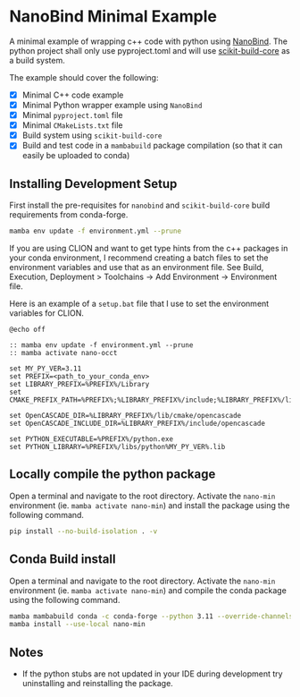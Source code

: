 # NanoBind Minimal Example

A minimal example of wrapping c++ code with python using [NanoBind](https://nanobind.readthedocs.io/en/latest/).
The python project shall only use pyproject.toml and will use
[scikit-build-core](https://github.com/scikit-build/scikit-build-core) as a build system.

The example should cover the following:

- [x] Minimal C++ code example
- [x] Minimal Python wrapper example using `NanoBind`
- [x] Minimal `pyproject.toml` file
- [x] Minimal `CMakeLists.txt` file
- [x] Build system using `scikit-build-core`
- [x] Build and test code in a `mambabuild` package compilation (so that it can easily be uploaded to conda)

## Installing Development Setup

First install the pre-requisites for `nanobind` and `scikit-build-core` build requirements from conda-forge.

```bash
mamba env update -f environment.yml --prune
```

If you are using CLION and want to get type hints from the c++ packages in your conda environment, 
I recommend creating a batch files to set the environment variables and use that as an environment file. 
See Build, Execution, Deployment > Toolchains -> Add Environment -> Environment file. 

Here is an example of a `setup.bat` file that I use to set the environment variables for CLION.

    @echo off

    :: mamba env update -f environment.yml --prune
    :: mamba activate nano-occt
    
    set MY_PY_VER=3.11
    set PREFIX=<path_to_your_conda_env>
    set LIBRARY_PREFIX=%PREFIX%/Library
    set CMAKE_PREFIX_PATH=%PREFIX%;%LIBRARY_PREFIX%/include;%LIBRARY_PREFIX%/lib;%LIBRARY_PREFIX%/bin

    set OpenCASCADE_DIR=%LIBRARY_PREFIX%/lib/cmake/opencascade
    set OpenCASCADE_INCLUDE_DIR=%LIBRARY_PREFIX%/include/opencascade

    set PYTHON_EXECUTABLE=%PREFIX%/python.exe
    set PYTHON_LIBRARY=%PREFIX%/libs/python%MY_PY_VER%.lib


## Locally compile the python package
Open a terminal and navigate to the root directory.
Activate the `nano-min` environment (ie. `mamba activate nano-min`) and install the package using the following command.

```bash
pip install --no-build-isolation . -v
```

## Conda Build install
Open a terminal and navigate to the root directory.
Activate the `nano-min` environment (ie. `mamba activate nano-min`) and compile the conda package 
using the following command.

```bash
mamba mambabuild conda -c conda-forge --python 3.11 --override-channels
mamba install --use-local nano-min
```

## Notes

* If the python stubs are not updated in your IDE during development try uninstalling and reinstalling the package.
